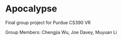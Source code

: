 # Apocalypse
Final group project for Purdue CS390 VR 

Group Members: Chengjia Wu, Joe Davey, Muyuan Li
